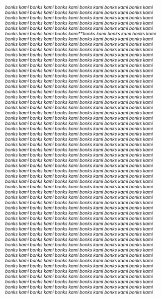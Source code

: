 *bonks kami*
*bonks kami*
*bonks kami*
*bonks kami*
*bonks kami*
*bonks kami*
*bonks kami*
*bonks kami*
*bonks kami*
*bonks kami*
*bonks kami*
*bonks kami*
*bonks kami*
*bonks kami*
*bonks kami*
*bonks kami*
*bonks kami*
*bonks kami*
*bonks kami*
*bonks kami*
*bonks kami*
*bonks kami*
*bonks kami*
*bonks kami*
*bonks kami*
*bonks kami*
*bonks kami*
*bonks kami*
*bonks kami*
*bonks kami*
*bonks kami*
*bonks kami*
*bonks kami**bonks kami*
*bonks kami*
*bonks kami*
*bonks kami*
*bonks kami*
*bonks kami*
*bonks kami*
*bonks kami*
*bonks kami*
*bonks kami*
*bonks kami*
*bonks kami*
*bonks kami*
*bonks kami*
*bonks kami*
*bonks kami*
*bonks kami*
*bonks kami*
*bonks kami*
*bonks kami*
*bonks kami*
*bonks kami*
*bonks kami*
*bonks kami*
*bonks kami*
*bonks kami*
*bonks kami*
*bonks kami*
*bonks kami*
*bonks kami*
*bonks kami*
*bonks kami*
*bonks kami*
*bonks kami*
*bonks kami*
*bonks kami*
*bonks kami*
*bonks kami*
*bonks kami*
*bonks kami*
*bonks kami*
*bonks kami*
*bonks kami*
*bonks kami*
*bonks kami*
*bonks kami*
*bonks kami*
*bonks kami*
*bonks kami*
*bonks kami*
*bonks kami*
*bonks kami*
*bonks kami*
*bonks kami*
*bonks kami*
*bonks kami*
*bonks kami*
*bonks kami*
*bonks kami*
*bonks kami*
*bonks kami*
*bonks kami*
*bonks kami*
*bonks kami*
*bonks kami*
*bonks kami*
*bonks kami*
*bonks kami*
*bonks kami*
*bonks kami*
*bonks kami*
*bonks kami*
*bonks kami*
*bonks kami*
*bonks kami*
*bonks kami*
*bonks kami*
*bonks kami*
*bonks kami*
*bonks kami*
*bonks kami*
*bonks kami*
*bonks kami*
*bonks kami*
*bonks kami*
*bonks kami*
*bonks kami*
*bonks kami*
*bonks kami*
*bonks kami*
*bonks kami*
*bonks kami*
*bonks kami*
*bonks kami*
*bonks kami*
*bonks kami*
*bonks kami*
*bonks kami*
*bonks kami*
*bonks kami*
*bonks kami*
*bonks kami*
*bonks kami*
*bonks kami*
*bonks kami*
*bonks kami*
*bonks kami*
*bonks kami*
*bonks kami*
*bonks kami*
*bonks kami*
*bonks kami*
*bonks kami*
*bonks kami*
*bonks kami*
*bonks kami*
*bonks kami*
*bonks kami*
*bonks kami*
*bonks kami*
*bonks kami*
*bonks kami*
*bonks kami*
*bonks kami*
*bonks kami*
*bonks kami*
*bonks kami*
*bonks kami*
*bonks kami*
*bonks kami*
*bonks kami*
*bonks kami*
*bonks kami*
*bonks kami*
*bonks kami*
*bonks kami*
*bonks kami*
*bonks kami*
*bonks kami*
*bonks kami*
*bonks kami*
*bonks kami*
*bonks kami*
*bonks kami*
*bonks kami*
*bonks kami*
*bonks kami*
*bonks kami*
*bonks kami*
*bonks kami*
*bonks kami*
*bonks kami*
*bonks kami*
*bonks kami*
*bonks kami*
*bonks kami*
*bonks kami*
*bonks kami*
*bonks kami*
*bonks kami*
*bonks kami*
*bonks kami*
*bonks kami*
*bonks kami*
*bonks kami*
*bonks kami*
*bonks kami*
*bonks kami*
*bonks kami*
*bonks kami*
*bonks kami*
*bonks kami*
*bonks kami*
*bonks kami*
*bonks kami*
*bonks kami*
*bonks kami*
*bonks kami*
*bonks kami*
*bonks kami*
*bonks kami*
*bonks kami*
*bonks kami*
*bonks kami*
*bonks kami*
*bonks kami*
*bonks kami*
*bonks kami*
*bonks kami*
*bonks kami*
*bonks kami*
*bonks kami*
*bonks kami*
*bonks kami*
*bonks kami*
*bonks kami*
*bonks kami*
*bonks kami*
*bonks kami*
*bonks kami*
*bonks kami*
*bonks kami*
*bonks kami*
*bonks kami*
*bonks kami*
*bonks kami*
*bonks kami*
*bonks kami*
*bonks kami*
*bonks kami*
*bonks kami*
*bonks kami*
*bonks kami*
*bonks kami*
*bonks kami*
*bonks kami*
*bonks kami*
*bonks kami*
*bonks kami*
*bonks kami*
*bonks kami*
*bonks kami*
*bonks kami*
*bonks kami*
*bonks kami*
*bonks kami*
*bonks kami*
*bonks kami*
*bonks kami*
*bonks kami*
*bonks kami*
*bonks kami*
*bonks kami*
*bonks kami*
*bonks kami*
*bonks kami*
*bonks kami*
*bonks kami*
*bonks kami*
*bonks kami*
*bonks kami*
*bonks kami*
*bonks kami*
*bonks kami*
*bonks kami*
*bonks kami*
*bonks kami*
*bonks kami*
*bonks kami*
*bonks kami*
*bonks kami*
*bonks kami*
*bonks kami*
*bonks kami*
*bonks kami*
*bonks kami*
*bonks kami*
*bonks kami*
*bonks kami*
*bonks kami*
*bonks kami*
*bonks kami*
*bonks kami*
*bonks kami*
*bonks kami*
*bonks kami*
*bonks kami*
*bonks kami*
*bonks kami*
*bonks kami*
*bonks kami*
*bonks kami*
*bonks kami*
*bonks kami*
*bonks kami*
*bonks kami*
*bonks kami*
*bonks kami*
*bonks kami*
*bonks kami*
*bonks kami*
*bonks kami*
*bonks kami*
*bonks kami*
*bonks kami*
*bonks kami*
*bonks kami*
*bonks kami*
*bonks kami*
*bonks kami*
*bonks kami*
*bonks kami*
*bonks kami*
*bonks kami*
*bonks kami*
*bonks kami*
*bonks kami*
